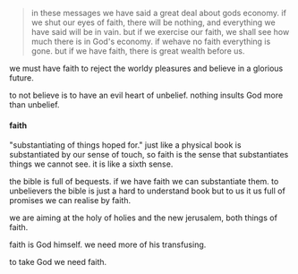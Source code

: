 > in these messages we have said a great deal about gods economy. if we shut our eyes of faith, there will be nothing, and everything we have said will be in vain. but if we exercise our faith, we shall see how much there is in God's economy. if wehave no faith everything is gone. but if we have faith, there is great wealth before us.

we must have faith to reject the worldy pleasures and believe in a glorious future.

to not believe is to have an evil heart of unbelief. nothing insults God more than unbelief.

#### faith

"substantiating of things hoped for." just like a physical book is substantiated by our sense of touch, so faith is the sense that substantiates things we cannot see. it is like a sixth sense.

the bible is full of bequests. if we have faith we can substantiate them. to unbelievers the bible is just a hard to understand book but to us it us full of promises we can realise by faith.

we are aiming at the holy of holies and the new jerusalem, both things of faith.

faith is God himself. we need more of his transfusing.

to take God we need faith.
